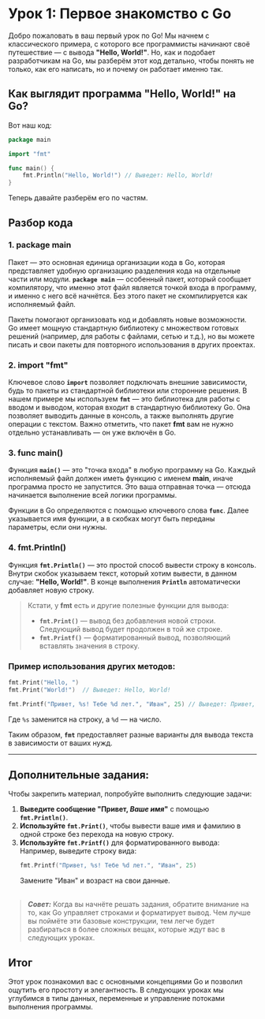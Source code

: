 # Урок 1: Первое знакомство с Go

Добро пожаловать в ваш первый урок по Go! Мы начнем с классического примера, с которого все программисты начинают своё путешествие — с вывода **"Hello, World!"**. Но, как и подобает разработчикам на Go, мы разберём этот код детально, чтобы понять не только, как его написать, но и почему он работает именно так.

## Как выглядит программа "Hello, World!" на Go?

Вот наш код:

```Go
package main 

import "fmt"

func main() {
    fmt.Println("Hello, World!") // Выведет: Hello, World!
}
```

Теперь давайте разберём его по частям.

## Разбор кода

### 1. **package main**
Пакет — это основная единица организации кода в Go, которая представляет удобную организацию разделения кода на отдельные части или модули. **`package main`** — особенный пакет, который сообщает компилятору, что именно этот файл является точкой входа в программу, и именно с него всё начнётся. Без этого пакет не скомпилируется как исполняемый файл.

Пакеты помогают организовать код и добавлять новые возможности. Go имеет мощную стандартную библиотеку с множеством готовых решений (например, для работы с файлами, сетью и т.д.), но вы можете писать и свои пакеты для повторного использования в других проектах.

### 2. **import "fmt"**
Ключевое слово **`import`** позволяет подключать внешние зависимости, будь то пакеты из стандартной библиотеки или сторонние решения. В нашем примере мы используем **`fmt`** — это библиотека для работы с вводом и выводом, которая входит в стандартную библиотеку Go. Она позволяет выводить данные в консоль, а также выполнять другие операции с текстом. Важно отметить, что пакет **fmt** вам не нужно отдельно устанавливать — он уже включён в Go.

### 3. **func main()**
Функция **`main()`** — это "точка входа" в любую программу на Go. Каждый исполняемый файл должен иметь функцию с именем **main**, иначе программа просто не запустится. Это ваша отправная точка — отсюда начинается выполнение всей логики программы.

Функции в Go определяются с помощью ключевого слова **`func`**. Далее указывается имя функции, а в скобках могут быть переданы параметры, если они нужны.

### 4. **fmt.Println()**
Функция **`fmt.Println()`** — это простой способ вывести строку в консоль. Внутри скобок указываем текст, который хотим вывести, в данном случае: **"Hello, World!"**. В конце выполнения **`Println`** автоматически добавляет новую строку.

> Кстати, у **fmt** есть и другие полезные функции для вывода:
> - **`fmt.Print()`** — вывод без добавления новой строки. Следующий вывод будет продолжен в той же строке.
> - **`fmt.Printf()`** — форматированный вывод, позволяющий вставлять значения в строку.

### Пример использования других методов:
```Go
fmt.Print("Hello, ")
fmt.Print("World!")  // Выведет: Hello, World!
```


```Go
fmt.Printf("Привет, %s! Тебе %d лет.", "Иван", 25) // Выведет: Привет, Иван! Тебе 25 лет.
```
Где `%s` заменится на строку, а `%d` — на число.

Таким образом, **`fmt`** предоставляет разные варианты для вывода текста в зависимости от ваших нужд.

---

## Дополнительные задания:

Чтобы закрепить материал, попробуйте выполнить следующие задачи:

1. **Выведите сообщение "Привет, *Ваше имя*"** с помощью **`fmt.Println()`**.
2. **Используйте `fmt.Print()`**, чтобы вывести ваше имя и фамилию в одной строке без перехода на новую строку.
3. **Используйте `fmt.Printf()`** для форматированного вывода:  
   Например, выведите строку вида:
   ```Go
   fmt.Printf("Привет, %s! Тебе %d лет.", "Иван", 25)
   ```
   Замените "Иван" и возраст на свои данные.<br><br>
> ***Совет:***
> Когда вы начнёте решать задания, обратите внимание на то, как Go управляет строками и форматирует вывод. Чем лучше вы поймёте эти базовые конструкции, тем легче будет разбираться в более сложных вещах, которые ждут вас в следующих уроках.

## Итог

Этот урок познакомил вас с основными концепциями Go и позволил ощутить его простоту и элегантность. В следующих уроках мы углубимся в типы данных, переменные и управление потоками выполнения программы.


